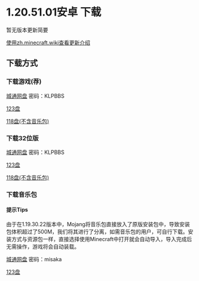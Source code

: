 # 1.20.51.01安卓 下载
暂无版本更新简要

<a href="https://zh.minecraft.wiki/w/基岩版1.20.51" target="_blank">使用zh.minecraft.wiki查看更新介绍</a>
## 下载方式
### 下载游戏(荐)
<a href="https://url03.ctfile.com/f/19634803-989338195-452a47?p=KLPBBS" target="_blank">城通网盘</a> 密码：KLPBBS

<a href="https://www.123pan.com/s/9HM9-SOjlA.html" target="_blank">123盘</a>

<a href="https://118pan.com/b1146767" target="_blank">118盘(不含音乐包)</a>

### 下载32位版
<a href="https://url03.ctfile.com/f/19634803-989336683-bb1961?p=KLPBBS" target="_blank">城通网盘</a> 密码：KLPBBS

<a href="https://www.123pan.com/s/9HM9-rOjlA.html" target="_blank">123盘</a>

<a href="https://118pan.com/b1146772" target="_blank">118盘(不含音乐包)</a>

### 下载音乐包
#### 提示Tips
由于在1.19.30.22版本中，Mojang将音乐包直接放入了原版安装包中，导致安装包体积超过了500M，我们将其进行了分离，如需音乐包的用户，可自行下载。安装方式与资源包一样，直接选择使用Minecraft中打开就会自动导入，导入完成后无需操作，游戏将会自动装载。

<a href="https://url50.ctfile.com/f/53204350-1019420260-9bb9b4?p=misaka" target="_blank">城通网盘</a> 密码：misaka

<a href="https://www.123pan.com/s/9HM9-VDzlA.html" target="_blank">123盘</a>